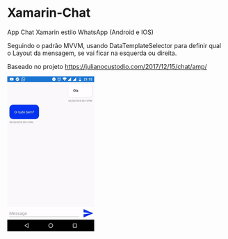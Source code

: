 # Xamarin-Chat
App Chat Xamarin estilo WhatsApp (Android e IOS)

Seguindo o padrão MVVM, usando DataTemplateSelector para definir qual o Layout da mensagem, 
se vai ficar na esquerda ou direita.

Baseado no projeto https://julianocustodio.com/2017/12/15/chat/amp/

![alt text](https://github.com/ChristopherLambert/XAMARIN_Chat/blob/master/Imagem/Chat.gif "CHAT")



